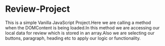 # Review-Project
This is a simple Vanilla JavaScript Project.Here we are calling a method when the DOMContent is being loaded.In this method we are accessing our local data for review which is stored in an array.Also we are selecting our buttons, paragraph, heading etc to apply our logic or functionality.
